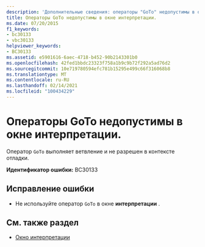 ```yaml
---
description: 'Дополнительные сведения: операторы "GoTo" недопустимы в окне интерпретации'
title: Операторы GoTo недопустимы в окне интерпретации.
ms.date: 07/20/2015
f1_keywords:
- bc30133
- vbc30133
helpviewer_keywords:
- BC30133
ms.assetid: e5901616-6aec-4718-b452-90b2143301b0
ms.openlocfilehash: 42fed1bbdc23323f758a1b9c9b72f292a5ad76d2
ms.sourcegitcommit: 10e719780594efc781b15295e499c66f316068b8
ms.translationtype: MT
ms.contentlocale: ru-RU
ms.lasthandoff: 02/14/2021
ms.locfileid: "100434229"
---
```

# <a name="goto-statements-are-not-valid-in-the-immediate-window"></a>Операторы GoTo недопустимы в окне интерпретации.

Оператор `GoTo` выполняет ветвление и не разрешен в контексте отладки.  
  
 **Идентификатор ошибки:** BC30133  
  
## <a name="to-correct-this-error"></a>Исправление ошибки  
  
- Не используйте оператор `GoTo` в окне **интерпретации** .  
  
## <a name="see-also"></a>См. также раздел

- [Окно интерпретации](/visualstudio/ide/reference/immediate-window)

